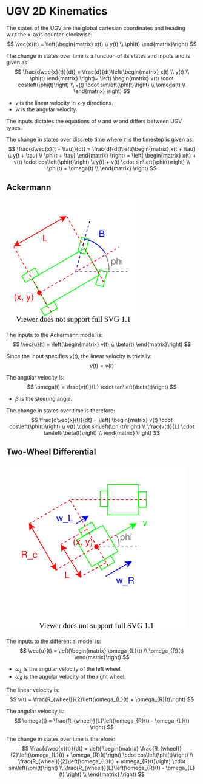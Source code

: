 # UGV 2D Kinematics

The states of the UGV are the global cartesian coordinates and heading w.r.t the x-axis counter-clockwise:
$$
\vec{x}(t) = \left(\begin{matrix} x(t) \\ y(t) \\ \phi(t) \end{matrix}\right)
$$

The change in states over time is a function of its states and inputs and is given as:
$$
\frac{d\vec{x}(t)}{dt} = \frac{d}{dt}\left(\begin{matrix} x(t) \\ y(t) \\ \phi(t) \end{matrix} \right)=
    \left(
        \begin{matrix}
            v(t) \cdot cos\left(\phi(t)\right) \\
            v(t) \cdot sin\left(\phi(t)\right) \\
            \omega(t) \\
        \end{matrix}
    \right)
$$

- $v$ is the linear velocity in x-y directions.
- $w$ is the angular velocity.

The inputs dictates the equations of $v$ and $w$ and differs between UGV types.

The change in states over discrete time where $\tau$ is the timestep is given as:
$$
\frac{d\vec{x}(t + \tau)}{dt} = \frac{d}{dt}\left(\begin{matrix} x(t + \tau) \\ y(t + \tau) \\ \phi(t + \tau) \end{matrix} \right) =
    \left(
        \begin{matrix}
            x(t) + v(t) \cdot cos\left(\phi(t)\right) \\
            y(t) + v(t) \cdot sin\left(\phi(t)\right) \\
            \phi(t) + \omega(t) \\
        \end{matrix}
    \right)
$$

## Ackermann

![ackermann-model](ackermann-model.drawio.svg)

The inputs to the Ackermann model is:
$$
\vec{u}(t) = \left(\begin{matrix} v(t) \\ \beta(t) \end{matrix}\right)
$$

Since the input specifies $v(t)$, the linear velocity is trivially:
$$
v(t) = v(t)
$$

The angular velocity is:
$$
\omega(t) = \frac{v(t)}{L} \cdot tan\left(\beta(t)\right)
$$

- $\beta$ is the steering angle.

The change in states over time is therefore:
$$
\frac{d\vec{x}(t)}{dt} =
    \left(
        \begin{matrix}
            v(t) \cdot cos\left(\phi(t)\right) \\
            v(t) \cdot sin\left(\phi(t)\right) \\
            \frac{v(t)}{L} \cdot tan\left(\beta(t)\right) \\
        \end{matrix}
    \right)
$$

## Two-Wheel Differential

![two-wheel-differential-model](two-wheel-differential-model.drawio.svg)

The inputs to the differential model is:
$$
\vec{u}(t) = \left(\begin{matrix} \omega_{L}(t) \\ \omega_{R}(t) \end{matrix}\right)
$$

- $\omega_{L}$ is the angular velocity of the left wheel.
- $\omega_{R}$ is the angular velocity of the right wheel.

The linear velocity is:
$$
v(t) = \frac{R_{wheel}}{2}\left(\omega_{L}(t) + \omega_{R}(t)\right)
$$

The angular velocity is:
$$
\omega(t) = \frac{R_{wheel}}{L}\left(\omega_{R}(t) - \omega_{L}(t) \right)
$$

The change in states over time is therefore:
$$
\frac{d\vec{x}(t)}{dt} =
    \left(
        \begin{matrix}
            \frac{R_{wheel}}{2}\left(\omega_{L}(t) + \omega_{R}(t)\right) \cdot cos\left(\phi(t)\right) \\
            \frac{R_{wheel}}{2}\left(\omega_{L}(t) + \omega_{R}(t)\right) \cdot sin\left(\phi(t)\right) \\
            \frac{R_{wheel}}{L}\left(\omega_{R}(t) - \omega_{L}(t) \right) \\
        \end{matrix}
    \right)
$$
